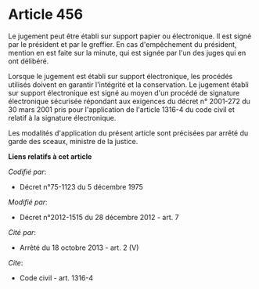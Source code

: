 # Article 456

Le jugement peut être établi sur support papier ou électronique. Il est signé par le président et par le greffier. En cas
d'empêchement du président, mention en est faite sur la minute, qui est signée par l'un des juges qui en ont délibéré. 

Lorsque le jugement est établi sur support électronique, les procédés utilisés doivent en garantir l'intégrité et la
conservation. Le jugement établi sur support électronique est signé au moyen d'un procédé de signature électronique sécurisée
répondant aux exigences du décret n° 2001-272 du 30 mars 2001 pris pour l'application de l'article 1316-4 du code civil et
relatif à la signature électronique.

Les modalités d'application du présent article sont précisées par arrêté du garde des sceaux, ministre de la justice.

**Liens relatifs à cet article**

_Codifié par_:

  - Décret n°75-1123 du 5 décembre 1975

_Modifié par_:

  - Décret n°2012-1515 du 28 décembre 2012 - art. 7

_Cité par_:

  - Arrêté du 18 octobre 2013 - art. 2 (V)

_Cite_:

  - Code civil - art. 1316-4
